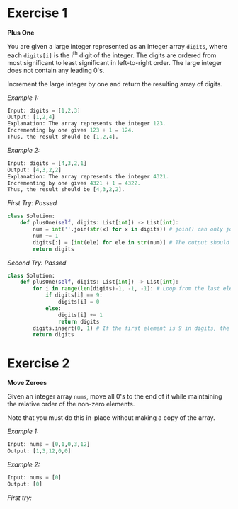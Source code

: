 # Exercise 1

**Plus One**

You are given a large integer represented as an integer array `digits`, where each `digits[i]` is the i<sup>th</sup> digit of the integer. The digits are ordered from most significant to least significant in left-to-right order. The large integer does not contain any leading 0's.

Increment the large integer by one and return the resulting array of digits.

_Example 1:_
```py
Input: digits = [1,2,3]
Output: [1,2,4]
Explanation: The array represents the integer 123.
Incrementing by one gives 123 + 1 = 124.
Thus, the result should be [1,2,4].
```

_Example 2:_
```py
Input: digits = [4,3,2,1]
Output: [4,3,2,2]
Explanation: The array represents the integer 4321.
Incrementing by one gives 4321 + 1 = 4322.
Thus, the result should be [4,3,2,2].
```

_First Try: Passed_
```py
class Solution:
    def plusOne(self, digits: List[int]) -> List[int]:
        num = int(''.join(str(x) for x in digits)) # join() can only join string variables, so we need to convert elements in digits to strings.
        num += 1
        digits[:] = [int(ele) for ele in str(num)] # The output should be integers so we need to convert strings to integers.
        return digits
```

_Second Try: Passed_
```py
class Solution:
    def plusOne(self, digits: List[int]) -> List[int]:
        for i in range(len(digits)-1, -1, -1): # Loop from the last element in digits.
            if digits[i] == 9: 
                digits[i] = 0
            else:
                digits[i] += 1
                return digits
        digits.insert(0, 1) # If the first element is 9 in digits, the element in index 0 will become 0, then we need to insert integer 1 in digits according to mathematical calculations.
        return digits
```

# Exercise 2

**Move Zeroes**

Given an integer array `nums`, move all 0's to the end of it while maintaining the relative order of the non-zero elements.

Note that you must do this in-place without making a copy of the array.

_Example 1:_
```py
Input: nums = [0,1,0,3,12]
Output: [1,3,12,0,0]
```

_Example 2:_
```py
Input: nums = [0]
Output: [0]
```

_First try:_
```py

```




